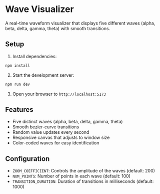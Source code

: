 # Wave Visualizer

A real-time waveform visualizer that displays five different waves (alpha, beta, delta, gamma, theta) with smooth transitions.

## Setup

1. Install dependencies:
```bash
npm install
```

2. Start the development server:
```bash
npm run dev
```

3. Open your browser to `http://localhost:5173`

## Features

- Five distinct waves (alpha, beta, delta, gamma, theta)
- Smooth bezier-curve transitions
- Random value updates every second
- Responsive canvas that adjusts to window size
- Color-coded waves for easy identification

## Configuration

- `ZOOM_COEFFICIENT`: Controls the amplitude of the waves (default: 200)
- `NUM_POINTS`: Number of points in each wave (default: 100)
- `TRANSITION_DURATION`: Duration of transitions in milliseconds (default: 1000) 